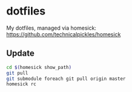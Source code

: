 dotfiles
========

My dotfiles, managed via homesick: <https://github.com/technicalpickles/homesick>

## Update

```bash
cd $(homesick show_path)
git pull
git submodule foreach git pull origin master
homesick rc
```
